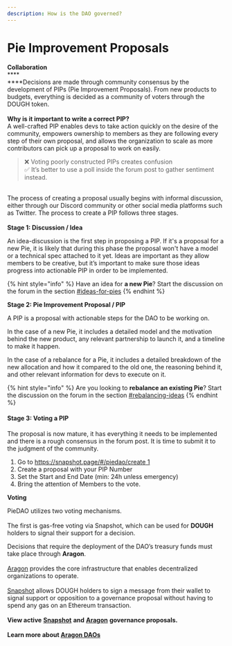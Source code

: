 ```yaml
---
description: How is the DAO governed?
---
```


# Pie Improvement Proposals

**Collaboration**\
****\
****Decisions are made through community consensus by the development of PIPs (Pie Improvement Proposals). From new products to budgets, everything is decided as a community of voters through the DOUGH token.\
\
**Why is it important to write a correct PIP?**\
A well-crafted PIP enables devs to take action quickly on the desire of the community, empowers ownership to members as they are following every step of their own proposal, and allows the organization to scale as more contributors can pick up a proposal to work on easily.

> ❌  Voting poorly constructed PIPs creates confusion\
> ✅  It’s better to use a poll inside the forum post to gather sentiment instead.

\
The process of creating a proposal usually begins with informal discussion, either through our Discord community or other social media platforms such as Twitter. The process to create a PIP follows three stages.\
\
**Stage 1: Discussion / Idea**

An idea-discussion is the first step in proposing a PIP. If it's a proposal for a new Pie, it is likely that during this phase the proposal won't have a model or a technical spec attached to it yet. Ideas are important as they allow members to be creative, but it’s important to make sure those ideas progress into actionable PIP in order to be implemented.

{% hint style="info" %}
Have an idea for **a new Pie**? Start the discussion on the forum in the section [#ideas-for-pies](https://forum.piedao.org/c/idea/5)
{% endhint %}

**Stage 2: Pie Improvement Proposal / PIP**

A PIP is a proposal with actionable steps for the DAO to be working on.

In the case of a new Pie, it includes a detailed model and the motivation behind the new product, any relevant partnership to launch it, and a timeline to make it happen.

In the case of a rebalance for a Pie, it includes a detailed breakdown of the new allocation and how it compared to the old one, the reasoning behind it, and other relevant information for devs to execute on it.

{% hint style="info" %}
Are you looking to **rebalance an existing Pie**? Start the discussion on the forum in the section [#rebalancing-ideas](https://forum.piedao.org/c/rebalancing-ideas/11)
{% endhint %}

#### Stage 3: Voting a PIP

The proposal is now mature, it has everything it needs to be implemented and there is a rough consensus in the forum post. It is time to submit it to the judgment of the community.

1. Go to [https://snapshot.page/#/piedao/create 1](https://snapshot.page/#/piedao/create)
2. Create a proposal with your PIP Number
3. Set the Start and End Date (min: 24h unless emergency)
4. Bring the attention of Members to the vote.

**Voting**

PieDAO utilizes two voting mechanisms. \
\
The first is gas-free voting via Snapshot, which can be used for **DOUGH** holders to signal their support for a decision.

Decisions that require the deployment of the DAO’s treasury funds must take place through **Aragon**.\
\
[Aragon](https://aragon.org/) provides the core infrastructure that enables decentralized organizations to operate.\
\
[Snapshot](https://docs.snapshot.page/) allows DOUGH holders to sign a message from their wallet to signal support or opposition to a governance proposal without having to spend any gas on an Ethereum transaction.\
\
**View active** [**Snapshot**](https://snapshot.page/#/piedao/) **and** [**Aragon**](https://client.aragon.org/?#/piedao/) **governance proposals.**\
****\
**Learn more about** [**Aragon DAOs**](https://www.placeholder.vc/blog/2020/5/7/aragon-daos)****
